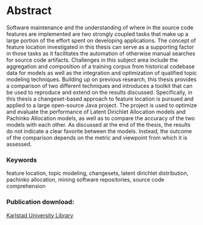 # Abstract
Software maintenance and the understanding of where in the source code features are implemented are two strongly coupled tasks that make up a large portion of the effort spent on developing applications. The concept of feature location investigated in this thesis can serve as a supporting factor in those tasks as it facilitates the automation of otherwise manual searches for source code artifacts. Challenges in this subject area include the aggregation and composition of a training corpus from historical codebase data for models as well as the integration and optimization of qualified topic modeling techniques. Building up on previous research, this thesis provides a comparison of two different techniques and introduces a toolkit that can be used to reproduce and extend on the results discussed. Specifically, in this thesis a changeset-based approach to feature location is pursued and applied to a large open-source Java project. The project is used to optimize and evaluate the performance of Latent Dirichlet Allocation models and Pachinko Allocation models, as well as to compare the accuracy of the two models with each other. As discussed at the end of the thesis, the results do not indicate a clear favorite between the models. Instead, the outcome of the comparison depends on the metric and viewpoint from which it is assessed.


### Keywords
feature location, topic modeling, changesets, latent dirichlet distribution, pachinko allocation, mining software repositories, source code comprehension

### Publication download: 
[Karlstad University Library](https://kau.diva-portal.org/smash/record.jsf?pid=diva2:1577685)
